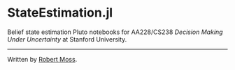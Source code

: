 # StateEstimation.jl

Belief state estimation Pluto notebooks for AA228/CS238 *Decision Making Under Uncertainty* at Stanford University.

---
Written by [Robert Moss](https://github.com/mossr).